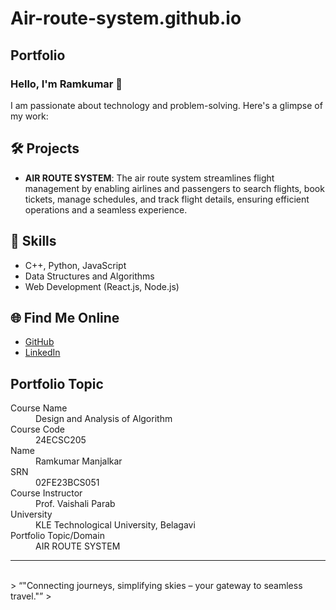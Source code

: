 # Air-route-system.github.io
## Portfolio

### Hello, I'm Ramkumar 👋

I am passionate about technology and problem-solving. Here's a glimpse of my work:

## 🛠️ Projects
- **AIR ROUTE SYSTEM**: The air route system streamlines flight management by enabling airlines and passengers to search flights, book tickets, manage schedules, and track flight details, ensuring efficient operations and a seamless experience.

## 🚀 Skills
- C++, Python, JavaScript
- Data Structures and Algorithms
- Web Development (React.js, Node.js)

## 🌐 Find Me Online
- [GitHub](https://github.com/your-Ramkumar056)
- [LinkedIn](https://linkedin.com/in/your-linkedin-profile)

## Portfolio Topic

<dl>
<dt>Course Name</dt>
<dd>Design and Analysis of Algorithm</dd>
<dt>Course Code</dt>
<dd>24ECSC205</dd>
<dt>Name</dt>
<dd>Ramkumar Manjalkar</dd>
<dt>SRN</dt>
<dd>02FE23BCS051</dd>
<dt>Course Instructor</dt>
<dd>Prof. Vaishali Parab</dd>
<dt>University</dt>
<dd>KLE Technological University, Belagavi</dd>
<dt>Portfolio Topic/Domain</dt>
<dd>AIR ROUTE SYSTEM</dd>
</dl>

---

<br> 
> “"Connecting journeys, simplifying skies – your gateway to seamless travel."” 
>
